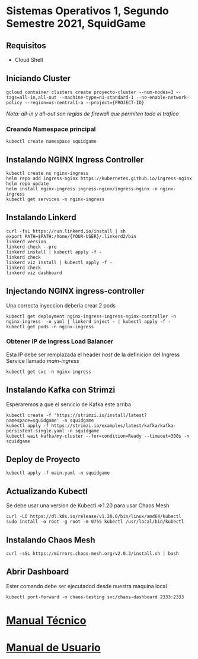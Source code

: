 # Sistemas Operativos 1, Segundo Semestre 2021, SquidGame

## Requisitos
- Cloud Shell
## Iniciando Cluster
```
gcloud container clusters create proyecto-cluster --num-nodes=3 --tags=all-in,all-out --machine-type=n1-standard-1 --no-enable-network-policy --region=us-central1-a --project={PROJECT-ID}
```
*Nota: all-in y all-out son reglas de firewall que permiten todo el trafico*
### Creando Namespace principal
```
kubectl create namespace squidgame
```

## Instalando NGINX Ingress Controller
```
kubectl create ns nginx-ingress
helm repo add ingress-nginx https://kubernetes.github.io/ingress-nginx 
helm repo update 
helm install nginx-ingress ingress-nginx/ingress-nginx -n nginx-ingress
kubectl get services -n nginx-ingress
```
## Instalando Linkerd
```
curl -fsL https://run.linkerd.io/install | sh
export PATH=$PATH:/home/{YOUR-USER}/.linkerd2/bin
linkerd version
linkerd check --pre
linkerd install | kubectl apply -f -
linkerd check
linkerd viz install | kubectl apply -f -
linkerd check
linkerd viz dashboard
```
## Injectando NGINX ingress-controller
Una correcta inyeccion deberia crear 2 pods
```
kubectl get deployment nginx-ingress-ingress-nginx-controller -n nginx-ingress  -o yaml | linkerd inject - | kubectl apply -f -
kubectl get pods -n nginx-ingress 
```
### Obtener IP de Ingress Load Balancer
Esta IP debe ser remplazada el header *host* de la definicion del Ingress Service llamado *main-ingress*
```
kubectl get svc -n nginx-ingress
```
## Instalando Kafka con Strimzi
Esperaremos a que el servicio de Kafka este arriba
```
kubectl create -f 'https://strimzi.io/install/latest?namespace=squidgame' -n squidgame
kubectl apply -f https://strimzi.io/examples/latest/kafka/kafka-persistent-single.yaml -n squidgame
kubectl wait kafka/my-cluster --for=condition=Ready --timeout=300s -n squidgame
```
## Deploy de Proyecto
```
kubectl apply -f main.yaml -n squidgame
```
## Actualizando Kubectl 
Se debe usar una version de Kubectl =>1.20 para usar Chaos Mesh
```
curl -LO https://dl.k8s.io/release/v1.20.0/bin/linux/amd64/kubectl
sudo install -o root -g root -m 0755 kubectl /usr/local/bin/kubectl
```
## Instalando Chaos Mesh
```
curl -sSL https://mirrors.chaos-mesh.org/v2.0.3/install.sh | bash
```
## Abrir Dashboard
Ester comando debe ser ejecutadod desde nuestra maquina local
```
kubectl port-forward -n chaos-testing svc/chaos-dashboard 2333:2333
```

<h1><a href="Documentacion/Manual_Tecnico.pdf">Manual Técnico</a></h1>
<h1><a href="Documentacion/Manual_Usuario.pdf">Manual de Usuario</a></h1>

